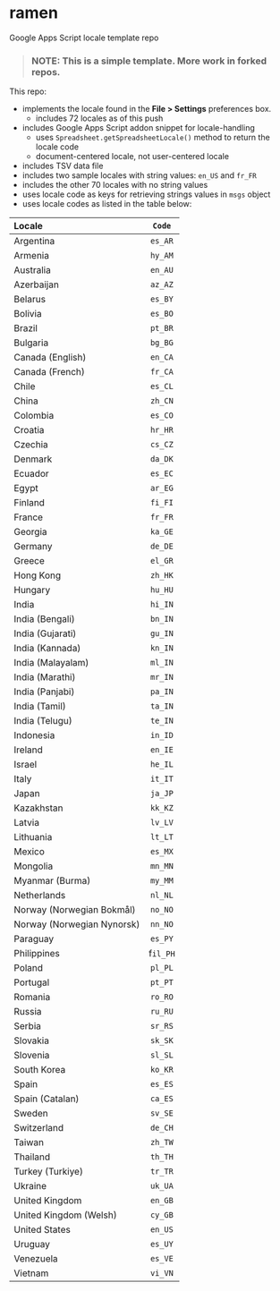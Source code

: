 # ramen
Google Apps Script locale template repo

> ### **NOTE:** This is a simple template. More work in forked repos.

This repo:

+ implements the locale found in the **File > Settings** preferences box.
  + includes 72 locales as of this push 
+ includes Google Apps Script addon snippet for locale-handling
  + uses `Spreadsheet.getSpreadsheetLocale()` method to return the locale code
  + document-centered locale, not user-centered locale
+ includes TSV data file
+ includes two sample locales with string values: `en_US` and `fr_FR`
+ includes the other 70 locales with no string values
+ uses locale code as keys for retrieving strings values in `msgs` object
+ uses locale codes as listed in the table below:


Locale | `Code`
:--- | :---:
Argentina | `es_AR`
Armenia | `hy_AM`
Australia | `en_AU`
Azerbaijan | `az_AZ`
Belarus | `es_BY`
Bolivia | `es_BO`
Brazil | `pt_BR`
Bulgaria | `bg_BG`
Canada (English) | `en_CA`
Canada (French) | `fr_CA`
Chile | `es_CL`
China | `zh_CN`
Colombia | `es_CO`
Croatia | `hr_HR`
Czechia | `cs_CZ`
Denmark | `da_DK`
Ecuador | `es_EC`
Egypt | `ar_EG`
Finland | `fi_FI`
France | `fr_FR`
Georgia | `ka_GE`
Germany | `de_DE`
Greece | `el_GR`
Hong Kong | `zh_HK`
Hungary | `hu_HU`
India | `hi_IN`
India (Bengali) | `bn_IN`
India (Gujarati) | `gu_IN`
India (Kannada) | `kn_IN`
India (Malayalam) | `ml_IN`
India (Marathi) | `mr_IN`
India (Panjabi) | `pa_IN`
India (Tamil) | `ta_IN`
India (Telugu) | `te_IN`
Indonesia | `in_ID`
Ireland | `en_IE`
Israel | `he_IL`
Italy | `it_IT`
Japan | `ja_JP`
Kazakhstan | `kk_KZ`
Latvia | `lv_LV`
Lithuania | `lt_LT`
Mexico | `es_MX`
Mongolia | `mn_MN`
Myanmar (Burma) | `my_MM`
Netherlands | `nl_NL`
Norway (Norwegian Bokmål) | `no_NO`
Norway (Norwegian Nynorsk) | `nn_NO`
Paraguay | `es_PY`
Philippines | f`il_PH`
Poland | `pl_PL`
Portugal | `pt_PT`
Romania | `ro_RO`
Russia | `ru_RU`
Serbia | `sr_RS`
Slovakia | `sk_SK`
Slovenia | `sl_SL`
South Korea | `ko_KR`
Spain | `es_ES`
Spain (Catalan) | `ca_ES`
Sweden | `sv_SE`
Switzerland | `de_CH`
Taiwan | `zh_TW`
Thailand | `th_TH`
Turkey (Turkiye) | `tr_TR`
Ukraine | `uk_UA`
United Kingdom | `en_GB`
United Kingdom (Welsh) | `cy_GB`
United States | `en_US`
Uruguay | `es_UY`
Venezuela | `es_VE`
Vietnam | `vi_VN`


